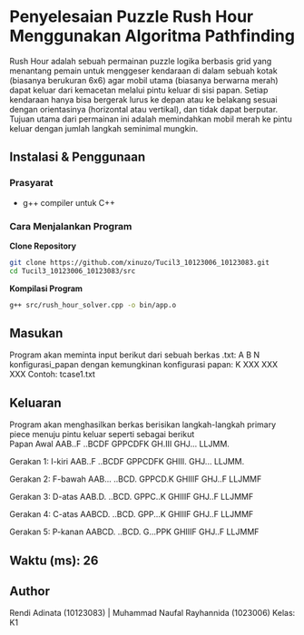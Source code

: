 # Penyelesaian Puzzle Rush Hour Menggunakan Algoritma Pathfinding

Rush Hour adalah sebuah permainan puzzle logika berbasis grid yang menantang pemain untuk menggeser kendaraan di dalam sebuah kotak (biasanya berukuran 6x6) agar mobil utama (biasanya berwarna merah) dapat keluar dari kemacetan melalui pintu keluar di sisi papan. Setiap kendaraan hanya bisa bergerak lurus ke depan atau ke belakang sesuai dengan orientasinya (horizontal atau vertikal), dan tidak dapat berputar. Tujuan utama dari permainan ini adalah memindahkan mobil merah ke pintu keluar dengan jumlah langkah seminimal mungkin. 


## Instalasi & Penggunaan

### Prasyarat
- g++ compiler untuk C++

### Cara Menjalankan Program
**Clone Repository**
```bash
git clone https://github.com/xinuzo/Tucil3_10123006_10123083.git
cd Tucil3_10123006_10123083/src
```
**Kompilasi Program**
```bash
g++ src/rush_hour_solver.cpp -o bin/app.o
```

## Masukan
Program akan meminta input berikut dari sebuah berkas .txt:
A B
N
konfigurasi_papan
dengan kemungkinan konfigurasi papan:
K
XXX
XXX
XXX
Contoh: tcase1.txt


## Keluaran
Program akan menghasilkan berkas berisikan langkah-langkah primary piece menuju pintu keluar seperti sebagai berikut  
Papan Awal
AAB..F
..BCDF
GPPCDFK
GH.III
GHJ...
LLJMM.

Gerakan 1: I-kiri
AAB..F
..BCDF
GPPCDFK
GHIII.
GHJ...
LLJMM.

Gerakan 2: F-bawah
AAB...
..BCD.
GPPCD.K
GHIIIF
GHJ..F
LLJMMF

Gerakan 3: D-atas
AAB.D.
..BCD.
GPPC..K
GHIIIF
GHJ..F
LLJMMF

Gerakan 4: C-atas
AABCD.
..BCD.
GPP...K
GHIIIF
GHJ..F
LLJMMF

Gerakan 5: P-kanan
AABCD.
..BCD.
G...PPK
GHIIIF
GHJ..F
LLJMMF

Waktu (ms): 26
---

## Author 
Rendi Adinata (10123083) | Muhammad Naufal Rayhannida (1023006)
Kelas: K1

